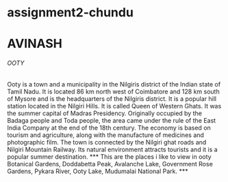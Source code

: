 # assignment2-chundu
# AVINASH
###### OOTY #######
 Ooty is a town and a municipality in the Nilgiris district of the Indian state of Tamil Nadu. It is located 86 km north west of Coimbatore and 128 km south of Mysore and is the headquarters of the Nilgiris district. It is a popular hill station located in the Nilgiri Hills. It is called Queen of Western Ghats. It was the summer capital of Madras Presidency. Originally occupied by the Badaga people and Toda people, the area came under the rule of the East India Company at the end of the 18th century. The economy is based on tourism and agriculture, along with the manufacture of medicines and photographic film. The town is connected by the Nilgiri ghat roads and Nilgiri Mountain Railway. Its natural environment attracts tourists and it is a popular summer destination.
*** This are the places i like to view in ooty Botanical Gardens, Doddabetta Peak, Avalanche Lake, Government Rose Gardens, Pykara River, Ooty Lake, Mudumalai National Park. ***
